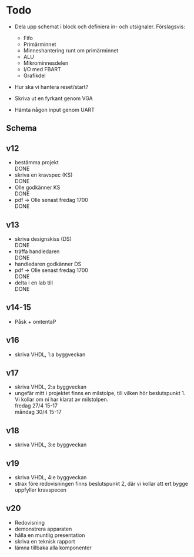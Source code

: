﻿
Todo
====

* Dela upp schemat i block och definiera in- och utsignaler.
    Förslagsvis:
    * Fifo
    * Primärminnet
    * Minneshantering runt om primärminnet
    * ALU
    * Mikrominnesdelen
    * I/O med FBART
    * Grafikdel

* Hur ska vi hantera reset/start?

* Skriva ut en fyrkant genom VGA

* Hämta någon input genom UART

Schema
------

## v12
- bestämma projekt  
    DONE
- skriva en kravspec (KS)  
    DONE
- Olle godkänner KS  
    DONE
- pdf -> Olle senast fredag 1700  
    DONE

## v13
- skriva designskiss (DS)  
    DONE
- träffa handledaren  
    DONE
- handledaren godkänner DS
- pdf -> Olle senast fredag 1700  
    DONE
- delta i en lab till  
    DONE

## v14-15
- Påsk + omtentaP

## v16
- skriva VHDL, 1:a byggveckan

## v17
- skriva VHDL, 2:a byggveckan
- ungefär mitt i projektet finns en milstolpe, till vilken hör beslutspunkt 1. Vi kollar om ni har klarat av milstolpen.  
  fredag 27/4 15-17  
  måndag 30/4 15-17

## v18
- skriva VHDL, 3:e byggveckan

## v19
- skriva VHDL, 4:e byggveckan
- strax före redovisningen finns beslutspunkt 2, där vi kollar att ert bygge uppfyller kravspecen

## v20
- Redovisning
- demonstrera apparaten
- hålla en muntlig presentation
- skriva en teknisk rapport
- lämna tillbaka alla komponenter

